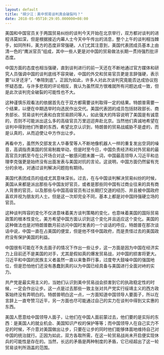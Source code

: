 ```yaml
---
layout: default
title: "胡少江：美中贸易谈判真会破裂吗？"
date: 2018-05-05T10:29:05.000000+08:00
---
```


美国和中国官员关于两国贸易纠纷的谈判今天开始在北京举行，双方都对谈判的进程讳莫如深，但是根据接近内幕人士今天中午传出的消息，整个上午的谈判相当棘手，如同所料，美方的态度非常强硬。人们尤其注意到，美国代表团成员基本上由清一色的“鹰派官员”组成，其中一些人更是对中国的贸易做法长期一贯持强烈批评态度。

中国方面的态度也相当强硬，直到谈判进行的前一天还在不断地通过官方媒体和研究人员强调中国的谈判底线不容突破，中国的外交和贸易官员更是言辞强硬，表示要“以牙还牙”，“奉陪到底”。正因为如此，许多人对此次谈判究竟能否达成协议抱怀疑态度。与许多悲观的评论相反，我认为虽然双方很难就所有问题达成一致，但是此次谈判完全破裂的可能性也不大。

这种谨慎乐观看法的依据首先在于双方都需要谈判取得一定的结果。特朗普需要一个结果，以便在中期选举时向选民作出交代。美国代表团的成员包括财政部长、商务部长、贸易谈判代表和白宫贸易顾问等人，如此强大的阵容说明了美国是有诚意的，否则不可能派出这么多的高级官员万里迢迢奔赴北京。当然他们真诚地希望在谈判中得到他们所要的东西，希望北京认识到，特朗普的贸易战威胁不是虚的，而是认真的，从而迫使让中方作出让步。

再看中方，虽然外交部发言人华春莹等人不断地像机器人一样的重复发出空洞的噪音，高调指责美国的贸易制裁举动，但是时至今日，中国负责经济和对外贸易的最高官员刘鹤至今在公开场合对这一敏感问题未置一词，中国最高领导人习近平和总理李克强更是始终没有出面发表与美国对抗的言论。这说明，中国方面仍然留有充分的余地，对通过谈判解决问题抱有期待。

美国代表团成员的组成尤其意味深长。过去，在与中国谈判解决贸易纠纷的时候，美国从来都是派出那些与中国友好官员，或者是那些同中国有过商业往来的具有商人背景的官员，以及那些与中国高级官员有过长期打交道的经历、并且被中国政府喜欢并视为朋友的人士。但是这一次却完全不同，基本上都是对中国持强硬立场的官员。

这种谈判阵容的变化不仅进意味着美方谈判策略的变化，也意味着美国的国际贸易政策的根本性变化，美方希望中国方面认识到这个变化并且适应这个变化。美国的这种做法也是对特朗普数月前访问中国时发表的一个谈话的呼应，特朗普在那次谈话中说，中国一直在占美国的便宜，但是他不怪中国政府，而是责怪过去的美国政府没有保护美国的利益。

中国很有可能在不失去面子的情况下作出一些让步，这一方面是因为中国在经济实力上目前还不是美国的对手，尤其是假如真的爆发贸易战，对中国的损害将更大。习近平和中国的民族主义者虽然一直以来鲁莽行事，过度夸大鼓噪中国的强国地位，但是恐怕他们还没有愚蠢到真的以为中国已经具备与美国进行全面对峙的实力。

共产党是最实用主义的，当她们认识到美中贸易战会损害到它的执政稳定性的时候，一定会作出让步。这一点是过去那些一致主张对共产党实行绥靖主义的西方政客始终没有弄明白的。特朗普明白这一点，一方面知道中国领导人要面子，所以在言辞上一直夸赞习近平，另一方面也尽可能通过自己的实力在谈判中得到又实惠的东西。

美国人愿意给中国领导人面子，让他们在中国人面前蒙过去，他们要的是实际的东西：是美国人的就业机会、美国知识产权的保护等等；而中国领导人在自己实力不足的时候，不介意对美国做出让步，只要在让步的同时他们能够体面地维持自己对中国的统治就行。正因为如此，双方各取所需，在这一轮贸易战尚未开启便实现休兵的可能性是存在的。当然，长远的矛盾是两种制度的矛盾，它已经超出了这一轮贸易谈判所涵盖的范围。

